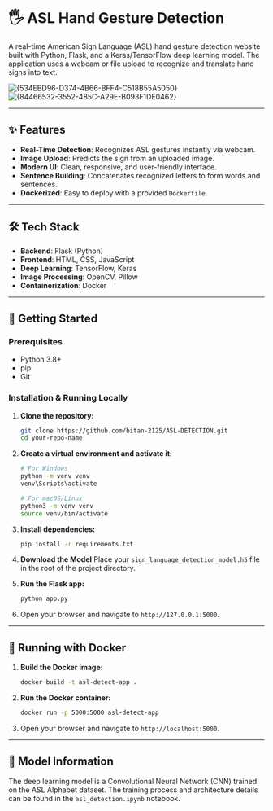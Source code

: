 # 🖐️ ASL Hand Gesture Detection

A real-time American Sign Language (ASL) hand gesture detection website built with Python, Flask, and a Keras/TensorFlow deep learning model. The application uses a webcam or file upload to recognize and translate hand signs into text.

![{534EBD96-D374-4B66-BFF4-C518B55A5050}](https://github.com/user-attachments/assets/53fe185e-051c-409b-a30a-b44b72af33c4)
![{84466532-3552-485C-A29E-B093F1DE0462}](https://github.com/user-attachments/assets/95e5da61-0c0e-48a4-b94b-9441d13b9bfd)



---

## ✨ Features

- **Real-Time Detection**: Recognizes ASL gestures instantly via webcam.
- **Image Upload**: Predicts the sign from an uploaded image.
- **Modern UI**: Clean, responsive, and user-friendly interface.
- **Sentence Building**: Concatenates recognized letters to form words and sentences.
- **Dockerized**: Easy to deploy with a provided `Dockerfile`.

---

## 🛠️ Tech Stack

- **Backend**: Flask (Python)
- **Frontend**: HTML, CSS, JavaScript
- **Deep Learning**: TensorFlow, Keras
- **Image Processing**: OpenCV, Pillow
- **Containerization**: Docker

---

## 🚀 Getting Started

### Prerequisites

- Python 3.8+
- pip
- Git

### Installation & Running Locally

1. **Clone the repository:**
   ```sh
   git clone https://github.com/bitan-2125/ASL-DETECTION.git
   cd your-repo-name
   ```

2. **Create a virtual environment and activate it:**
   ```sh
   # For Windows
   python -m venv venv
   venv\Scripts\activate

   # For macOS/Linux
   python3 -m venv venv
   source venv/bin/activate
   ```

3. **Install dependencies:**
   ```sh
   pip install -r requirements.txt
   ```

4. **Download the Model**
   Place your `sign_language_detection_model.h5` file in the root of the project directory.

5. **Run the Flask app:**
   ```sh
   python app.py
   ```

6. Open your browser and navigate to `http://127.0.0.1:5000`.

---

## 🐳 Running with Docker

1. **Build the Docker image:**
   ```sh
   docker build -t asl-detect-app .
   ```

2. **Run the Docker container:**
   ```sh
   docker run -p 5000:5000 asl-detect-app
   ```

3. Open your browser and navigate to `http://localhost:5000`.

---

## 🧠 Model Information

The deep learning model is a Convolutional Neural Network (CNN) trained on the ASL Alphabet dataset. The training process and architecture details can be found in the `asl_detection.ipynb` notebook. 
